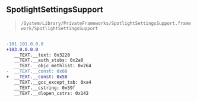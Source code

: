 ## SpotlightSettingsSupport

> `/System/Library/PrivateFrameworks/SpotlightSettingsSupport.framework/SpotlightSettingsSupport`

```diff

-101.101.0.0.0
+103.0.0.0.0
   __TEXT.__text: 0x3228
   __TEXT.__auth_stubs: 0x2a0
   __TEXT.__objc_methlist: 0x264
-  __TEXT.__const: 0x60
+  __TEXT.__const: 0x58
   __TEXT.__gcc_except_tab: 0xa4
   __TEXT.__cstring: 0x59f
   __TEXT.__dlopen_cstrs: 0x142

```
